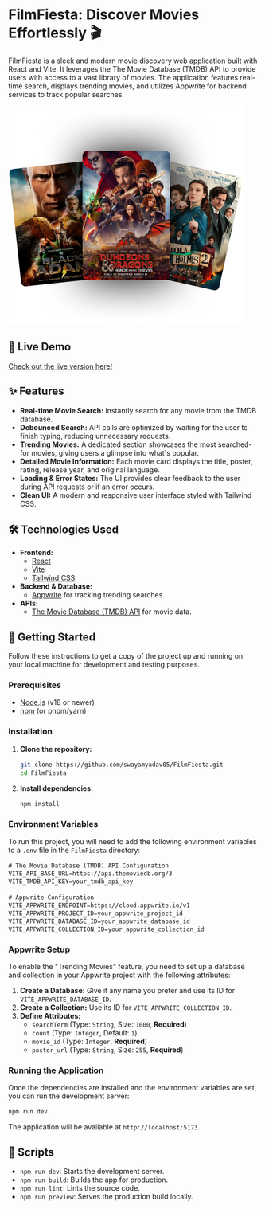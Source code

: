 # FilmFiesta: Discover Movies Effortlessly 🎬

FilmFiesta is a sleek and modern movie discovery web application built with React and Vite. It leverages the The Movie Database (TMDB) API to provide users with access to a vast library of movies. The application features real-time search, displays trending movies, and utilizes Appwrite for backend services to track popular searches.

![Hero Image](./public/hero-img.png)

## 🚀 Live Demo

[Check out the live version here!](https://filmfiestaaa.vercel.app/)

## ✨ Features

- **Real-time Movie Search:** Instantly search for any movie from the TMDB database.
- **Debounced Search:** API calls are optimized by waiting for the user to finish typing, reducing unnecessary requests.
- **Trending Movies:** A dedicated section showcases the most searched-for movies, giving users a glimpse into what's popular.
- **Detailed Movie Information:** Each movie card displays the title, poster, rating, release year, and original language.
- **Loading & Error States:** The UI provides clear feedback to the user during API requests or if an error occurs.
- **Clean UI:** A modern and responsive user interface styled with Tailwind CSS.

## 🛠️ Technologies Used

- **Frontend:**
  - [React](https://reactjs.org/)
  - [Vite](https://vitejs.dev/)
  - [Tailwind CSS](https://tailwindcss.com/)
- **Backend & Database:**
  - [Appwrite](https://appwrite.io/) for tracking trending searches.
- **APIs:**
  - [The Movie Database (TMDB) API](https://www.themoviedb.org/documentation/api) for movie data.

## 🚀 Getting Started

Follow these instructions to get a copy of the project up and running on your local machine for development and testing purposes.

### Prerequisites

- [Node.js](https://nodejs.org/) (v18 or newer)
- [npm](https://www.npmjs.com/) (or pnpm/yarn)

### Installation

1.  **Clone the repository:**

    ```bash
    git clone https://github.com/swayamyadav05/FilmFiesta.git
    cd FilmFiesta
    ```

2.  **Install dependencies:**
    ```bash
    npm install
    ```

### Environment Variables

To run this project, you will need to add the following environment variables to a `.env` file in the `FilmFiesta` directory:

```
# The Movie Database (TMDB) API Configuration
VITE_API_BASE_URL=https://api.themoviedb.org/3
VITE_TMDB_API_KEY=your_tmdb_api_key

# Appwrite Configuration
VITE_APPWRITE_ENDPOINT=https://cloud.appwrite.io/v1
VITE_APPWRITE_PROJECT_ID=your_appwrite_project_id
VITE_APPWRITE_DATABASE_ID=your_appwrite_database_id
VITE_APPWRITE_COLLECTION_ID=your_appwrite_collection_id
```

### Appwrite Setup

To enable the "Trending Movies" feature, you need to set up a database and collection in your Appwrite project with the following attributes:

1.  **Create a Database:** Give it any name you prefer and use its ID for `VITE_APPWRITE_DATABASE_ID`.
2.  **Create a Collection:** Use its ID for `VITE_APPWRITE_COLLECTION_ID`.
3.  **Define Attributes:**
    - `searchTerm` (Type: `String`, Size: `1000`, **Required**)
    - `count` (Type: `Integer`, Default: `1`)
    - `movie_id` (Type: `Integer`, **Required**)
    - `poster_url` (Type: `String`, Size: `255`, **Required**)

### Running the Application

Once the dependencies are installed and the environment variables are set, you can run the development server:

```bash
npm run dev
```

The application will be available at `http://localhost:5173`.

## 📜 Scripts

- `npm run dev`: Starts the development server.
- `npm run build`: Builds the app for production.
- `npm run lint`: Lints the source code.
- `npm run preview`: Serves the production build locally.
